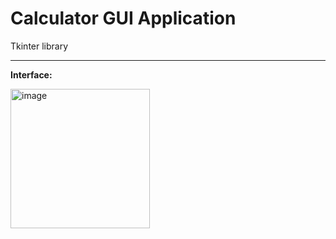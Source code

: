 # Calculator GUI Application
Tkinter library
__________

**Interface:**

<img width="223" alt="image" src="https://user-images.githubusercontent.com/60853743/167593529-5ed780b7-d77c-4be7-8d32-54bd3cf77e7e.png">
